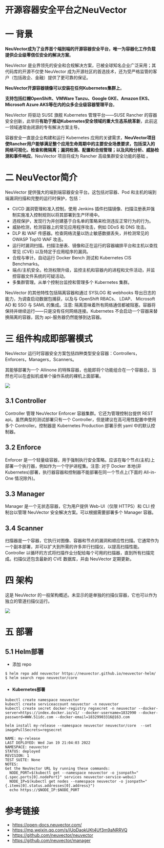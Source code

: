 # 开源容器安全平台之NeuVector

# 一 背景

**NeuVector成为了业界首个端到端的开源容器安全平台，唯一为容器化工作负载提供企业级零信任安全的解决方案**。

NeuVector 是业界领先的安全和合规解决方案，已被全球知名企业广泛采用；其代码库的开源不仅使 NeuVector 成为开源社区的首选技术，还为受严格监管的客户（包括政企、金融）提供了更可靠的保证。

**NeuVector开源容器镜像可以安装在任何Kubernetes集群上**。

**支持包括红帽OpenShift、VMWare Tanzu、Google GKE、Amazon EKS、Microsoft Azure AKS等在内的众多企业级容器管理平台**。

NeuVector 将驱动 SUSE 旗舰 Kubernetes 管理平台——SUSE Rancher 的容器安全创新，此举将**有助于推动Kubernetes安全领域的重大生态系统革新**，此前这一领域通常由闭源的专有解决方案主导。

容器安全一直是企业构建和运行 Kubernetes 应用的关键需求，**NeuVector项目使Rancher用户能够满足整个应用生命周期中的主要安全场景要求，包括深入的网络可视化、检查和微隔离；漏洞检测、配置和合规管理；以及风险分析、威胁检测和事件响应**。NeuVector 项目将成为 Rancher 高级集群安全功能的基础 。

# 二 NeuVector简介

NeuVector 提供强大的端到端容器安全平台。这包括对容器、Pod 和主机的端到端漏洞扫描和完整的运行时保护，包括：

* CI/CD 漏洞管理和准入控制，使用 Jenkins 插件扫描镜像、扫描注册表并强制实施准入控制规则以将其部署到生产环境中。
* 违规保护，发现行为并创建基于白名单的策略来检测违反正常行为的行为。
* 威胁检测，检测容器上的常见应用程序攻击，例如 DDoS 和 DNS 攻击。
* DLP 和 WAF 传感器。检查网络流量以防止敏感数据丢失，并检测常见的 OWASP Top10 WAF 攻击。
* 运行时漏洞扫描。扫描注册表、镜像和正在运行的容器编排平台和主机以查找常见 (CVE) 以及特定于应用程序的漏洞。
* 合规与审计。自动运行 Docker Bench 测试和 Kubernetes CIS Benchmarks。
* 端点/主机安全。检测权限升级，监控主机和容器内的进程和文件活动，并监控容器文件系统的可疑活动。
* 多集群管理。从单个控制台监控和管理多个 Kubernetes 集群。

NeuVector 的其他特性包括隔离容器和通过 SYSLOG 和 webhooks 导出日志的能力，为调查启动数据包捕获，以及与 OpenShift RBACs、 LDAP、 Microsoft AD 和 SSO 与 SAML 的集成。注意: 隔离意味着所有网络通信都被阻塞。容器将保持并继续运行——只是没有任何网络连接。Kubernetes 不会启动一个容器来替换隔离的容器，因为 api-服务器仍然能够到达容器。

# 三 组件构成即部署模式

NeuVector 运行时容器安全方案包括四种类型安全容器：Controllers，Enforcers，Managers，Scanners。

其能够部署为一个 Allinone 的特殊容器，也能即将个功能组合在一个容器总，当然也可以在虚拟机或单个操作系统的裸机上面部署。

![](https://kaliarch-bucket-1251990360.cos.ap-beijing.myqcloud.com/blog_img/20220119203818.png)

## 3.1 Controller

Controller 管理 NeuVector Enforcer 容器集群。它还为管理控制台提供 REST api。虽然典型的测试部署只有一个 Controller，但是建议在高可用性配置中使用多个 Controller。控制器是 Kubernetes Production 部署示例 yaml 中的默认控制器。

## 3.2 Enforce

Enforcer 是一个轻量级容器，用于强制执行安全策略。应该在每个节点(主机)上部署一个执行器，例如作为一个守护进程集。注意: 对于 Docker 本地(非 Kubernetes)部署，执行器容器和控制器不能部署在同一个节点上(下面的 All-in-One 情况除外)。

## 3.3 Manager

Manager 是一个无状态容器，它为用户提供 Web-UI（仅限 HTTPS）和 CLI 控制台以管理 NeuVector 安全解决方案。可以根据需要部署多个 Manager 容器。

## 3.4 Scanner

扫描器是一个容器，它执行对图像、容器和节点的漏洞和顺应性扫描。它通常作为一个副本部署，并可以扩大到所需的许多并行扫描仪，以提高扫描性能。Controller 以循环的方式将扫描作业分配给每个可用的扫描器，直到所有扫描完成。扫描仪还包含最新的 CVE 数据库，并由 NeuVector 定期更新。

# 四 架构

这是 NeuVector 的一般架构概述。未显示的是单独的扫描仪容器，它也可以作为独立的管道扫描仪运行。

![](https://kaliarch-bucket-1251990360.cos.ap-beijing.myqcloud.com/blog_img/20220119204325.png)



# 五 部署

## 5.1 Helm部署

* 添加 repo

```shell
$ helm repo add neuvector https://neuvector.github.io/neuvector-helm/
$ helm search repo neuvector/core
```

* #### Kubernetes部署

```shell
kubectl create namespace neuvector
kubectl create serviceaccount neuvector -n neuvector
kubectl create secret docker-registry regsecret -n neuvector --docker-server=https://index.docker.io/v1/ --docker-username=1832990 --docker-password=WWW.51idc.com --docker-email=18329903316@163.com

helm install my-release --namespace neuvector neuvector/core  --set imagePullSecrets=regsecret

NAME: my-release
LAST DEPLOYED: Wed Jan 19 21:04:03 2022
NAMESPACE: neuvector
STATUS: deployed
REVISION: 1
TEST SUITE: None
NOTES:
Get the NeuVector URL by running these commands:
  NODE_PORT=$(kubectl get --namespace neuvector -o jsonpath="{.spec.ports[0].nodePort}" services neuvector-service-webui)
  NODE_IP=$(kubectl get nodes --namespace neuvector -o jsonpath="{.items[0].status.addresses[0].address}")
  echo https://$NODE_IP:$NODE_PORT
```



# 参考链接

* https://open-docs.neuvector.com/
* https://mp.weixin.qq.com/s/iUpDaokUKt4Uf3m9aNRRVQ
* https://github.com/neuvector/neuvector
* https://github.com/neuvector/manager